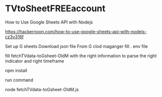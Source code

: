 # TVtoSheetFREEaccount
 
How to Use Google Sheets API with Nodejs

https://hackernoon.com/how-to-use-google-sheets-api-with-nodejs-cz3v316f

Set up G sheets
Download json file From G clod maganger
fill . env file


fill fetchTVdata-toGsheet-OldM with the right information to parse the right indicator and right timeframe

npm install

run  command


node fetchTVdata-toGsheet-OldM.js
